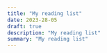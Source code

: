 ```yaml
---
title: "My reading list"
date: 2023-28-05
draft: true
description: "My reading list"
summary: "My reading list"
---
```

